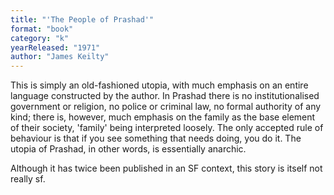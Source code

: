 ```yaml
---
title: "'The People of Prashad'"
format: "book"
category: "k"
yearReleased: "1971"
author: "James Keilty"
---
```

This is simply an old-fashioned utopia, with much  emphasis on an entire language constructed by the author. In Prashad there is no  institutionalised government or religion, no police or criminal law, no formal  authority of any kind; there is, however, much emphasis on the family as the  base element of their society, 'family' being interpreted loosely. The only  accepted rule of behaviour is that if you see something that needs doing, you do  it. The utopia of Prashad, in other words, is essentially anarchic.

Although it has twice been published in an SF  context, this story is itself not really sf.
 
